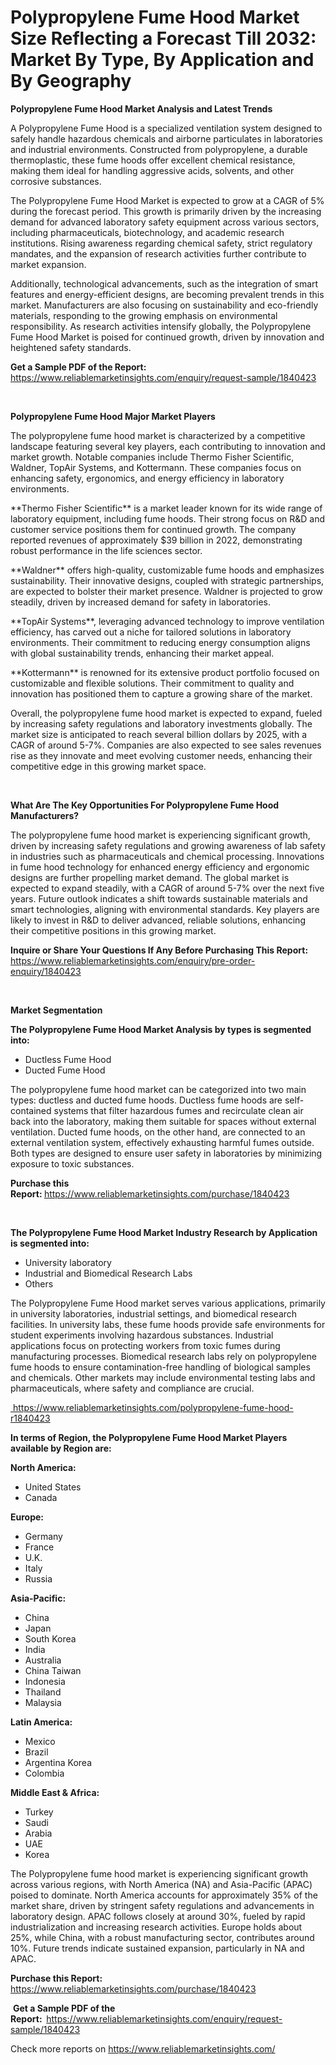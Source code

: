 <p><h1>Polypropylene Fume Hood Market Size Reflecting a Forecast Till 2032: Market By Type, By Application and By Geography</h1></p><p><strong>Polypropylene Fume Hood Market Analysis and Latest Trends</strong></p>
<p><p>A Polypropylene Fume Hood is a specialized ventilation system designed to safely handle hazardous chemicals and airborne particulates in laboratories and industrial environments. Constructed from polypropylene, a durable thermoplastic, these fume hoods offer excellent chemical resistance, making them ideal for handling aggressive acids, solvents, and other corrosive substances.</p><p>The Polypropylene Fume Hood Market is expected to grow at a CAGR of 5% during the forecast period. This growth is primarily driven by the increasing demand for advanced laboratory safety equipment across various sectors, including pharmaceuticals, biotechnology, and academic research institutions. Rising awareness regarding chemical safety, strict regulatory mandates, and the expansion of research activities further contribute to market expansion.</p><p>Additionally, technological advancements, such as the integration of smart features and energy-efficient designs, are becoming prevalent trends in this market. Manufacturers are also focusing on sustainability and eco-friendly materials, responding to the growing emphasis on environmental responsibility. As research activities intensify globally, the Polypropylene Fume Hood Market is poised for continued growth, driven by innovation and heightened safety standards.</p></p>
<p><strong>Get a Sample PDF of the Report:&nbsp;</strong> <a href="https://www.reliablemarketinsights.com/enquiry/request-sample/1840423?utm_campaign=2636&utm_medium=2&utm_source=Github&utm_content=ia&utm_term=11042025&utm_id=polypropylene-fume-hood">https://www.reliablemarketinsights.com/enquiry/request-sample/1840423</a></p>
<p>&nbsp;</p>
<p><strong>Polypropylene Fume Hood Major Market Players</strong></p>
<p><p>The polypropylene fume hood market is characterized by a competitive landscape featuring several key players, each contributing to innovation and market growth. Notable companies include Thermo Fisher Scientific, Waldner, TopAir Systems, and Kottermann. These companies focus on enhancing safety, ergonomics, and energy efficiency in laboratory environments.</p><p>**Thermo Fisher Scientific** is a market leader known for its wide range of laboratory equipment, including fume hoods. Their strong focus on R&D and customer service positions them for continued growth. The company reported revenues of approximately $39 billion in 2022, demonstrating robust performance in the life sciences sector.</p><p>**Waldner** offers high-quality, customizable fume hoods and emphasizes sustainability. Their innovative designs, coupled with strategic partnerships, are expected to bolster their market presence. Waldner is projected to grow steadily, driven by increased demand for safety in laboratories.</p><p>**TopAir Systems**, leveraging advanced technology to improve ventilation efficiency, has carved out a niche for tailored solutions in laboratory environments. Their commitment to reducing energy consumption aligns with global sustainability trends, enhancing their market appeal.</p><p>**Kottermann** is renowned for its extensive product portfolio focused on customizable and flexible solutions. Their commitment to quality and innovation has positioned them to capture a growing share of the market.</p><p>Overall, the polypropylene fume hood market is expected to expand, fueled by increasing safety regulations and laboratory investments globally. The market size is anticipated to reach several billion dollars by 2025, with a CAGR of around 5-7%. Companies are also expected to see sales revenues rise as they innovate and meet evolving customer needs, enhancing their competitive edge in this growing market space.</p></p>
<p>&nbsp;</p>
<p><strong>What Are The Key Opportunities For Polypropylene Fume Hood Manufacturers?</strong></p>
<p><p>The polypropylene fume hood market is experiencing significant growth, driven by increasing safety regulations and growing awareness of lab safety in industries such as pharmaceuticals and chemical processing. Innovations in fume hood technology for enhanced energy efficiency and ergonomic designs are further propelling market demand. The global market is expected to expand steadily, with a CAGR of around 5-7% over the next five years. Future outlook indicates a shift towards sustainable materials and smart technologies, aligning with environmental standards. Key players are likely to invest in R&D to deliver advanced, reliable solutions, enhancing their competitive positions in this growing market.</p></p>
<p><strong>Inquire or Share Your Questions If Any Before Purchasing This Report:</strong> <a href="https://www.reliablemarketinsights.com/enquiry/pre-order-enquiry/1840423?utm_campaign=2636&utm_medium=2&utm_source=Github&utm_content=ia&utm_term=11042025&utm_id=polypropylene-fume-hood">https://www.reliablemarketinsights.com/enquiry/pre-order-enquiry/1840423</a></p>
<p>&nbsp;</p>
<p><strong>Market Segmentation</strong></p>
<p><strong>The Polypropylene Fume Hood Market Analysis by types is segmented into:</strong></p>
<p><ul><li>Ductless Fume Hood</li><li>Ducted Fume Hood</li></ul></p>
<p><p>The polypropylene fume hood market can be categorized into two main types: ductless and ducted fume hoods. Ductless fume hoods are self-contained systems that filter hazardous fumes and recirculate clean air back into the laboratory, making them suitable for spaces without external ventilation. Ducted fume hoods, on the other hand, are connected to an external ventilation system, effectively exhausting harmful fumes outside. Both types are designed to ensure user safety in laboratories by minimizing exposure to toxic substances.</p></p>
<p><strong>Purchase this Report:&nbsp;</strong><a href="https://www.reliablemarketinsights.com/purchase/1840423?utm_campaign=2636&utm_medium=2&utm_source=Github&utm_content=ia&utm_term=11042025&utm_id=polypropylene-fume-hood">https://www.reliablemarketinsights.com/purchase/1840423</a></p>
<p>&nbsp;</p>
<p><strong>The Polypropylene Fume Hood Market Industry Research by Application is segmented into:</strong></p>
<p><ul><li>University laboratory</li><li>Industrial and Biomedical Research Labs</li><li>Others</li></ul></p>
<p><p>The Polypropylene Fume Hood market serves various applications, primarily in university laboratories, industrial settings, and biomedical research facilities. In university labs, these fume hoods provide safe environments for student experiments involving hazardous substances. Industrial applications focus on protecting workers from toxic fumes during manufacturing processes. Biomedical research labs rely on polypropylene fume hoods to ensure contamination-free handling of biological samples and chemicals. Other markets may include environmental testing labs and pharmaceuticals, where safety and compliance are crucial.</p></p>
<p><a href="https://www.reliablemarketinsights.com/polypropylene-fume-hood-r1840423?utm_campaign=2636&utm_medium=2&utm_source=Github&utm_content=ia&utm_term=11042025&utm_id=polypropylene-fume-hood">&nbsp;https://www.reliablemarketinsights.com/polypropylene-fume-hood-r1840423</a></p>
<p><strong>In terms of Region, the Polypropylene Fume Hood Market Players available by Region are:</strong></p>
<p>
    <p> <strong> North America: </strong>
        <ul>
            <li>United States</li>
            <li>Canada</li>
        </ul>
        </p> 
    <p> <strong> Europe: </strong>
        <ul>
            <li>Germany</li>
            <li>France</li>
            <li>U.K.</li>
            <li>Italy</li>
            <li>Russia</li>
        </ul>
        </p> 
    <p> <strong> Asia-Pacific: </strong>
        <ul>
            <li>China</li>
            <li>Japan</li>
            <li>South Korea</li>
            <li>India</li>
            <li>Australia</li>
            <li>China Taiwan</li>
            <li>Indonesia</li>
            <li>Thailand</li>
            <li>Malaysia</li>
        </ul>
        </p> 
    <p> <strong> Latin America: </strong>
        <ul>
            <li>Mexico</li>
            <li>Brazil</li>
            <li>Argentina Korea</li>
            <li>Colombia</li>
        </ul>
        </p> 
    <p> <strong> Middle East & Africa: </strong>
        <ul>
            <li>Turkey</li>
            <li>Saudi</li>
            <li>Arabia</li>
            <li>UAE</li>
            <li>Korea</li>
        </ul>
    </p>
    </p>
<p><p>The Polypropylene fume hood market is experiencing significant growth across various regions, with North America (NA) and Asia-Pacific (APAC) poised to dominate. North America accounts for approximately 35% of the market share, driven by stringent safety regulations and advancements in laboratory design. APAC follows closely at around 30%, fueled by rapid industrialization and increasing research activities. Europe holds about 25%, while China, with a robust manufacturing sector, contributes around 10%. Future trends indicate sustained expansion, particularly in NA and APAC.</p></p>
<p><strong>Purchase this Report: </strong><a href="https://www.reliablemarketinsights.com/purchase/1840423?utm_campaign=2636&utm_medium=2&utm_source=Github&utm_content=ia&utm_term=11042025&utm_id=polypropylene-fume-hood">https://www.reliablemarketinsights.com/purchase/1840423</a></p>
<p>&nbsp;<strong>Get a Sample PDF of the Report:&nbsp;&nbsp;</strong><a href="https://www.reliablemarketinsights.com/enquiry/request-sample/1840423?utm_campaign=2636&utm_medium=2&utm_source=Github&utm_content=ia&utm_term=11042025&utm_id=polypropylene-fume-hood">https://www.reliablemarketinsights.com/enquiry/request-sample/1840423</a></p>
<p><strong></strong></p>
<p>Check more reports on <a href="https://www.reliablemarketinsights.com/?utm_campaign=2636&utm_medium=2&utm_source=Github&utm_content=ia&utm_term=11042025&utm_id=polypropylene-fume-hood">https://www.reliablemarketinsights.com/</a></p>